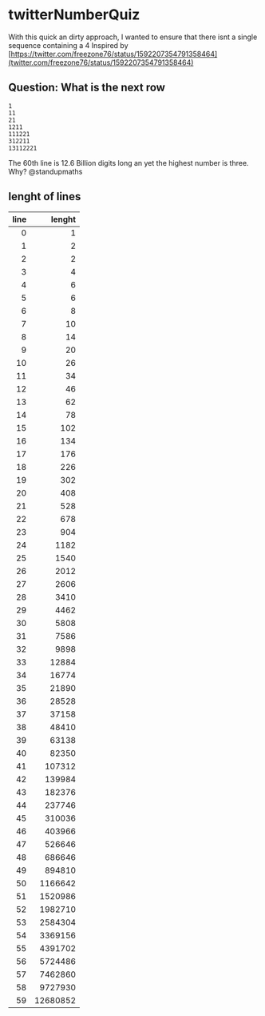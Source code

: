 # twitterNumberQuiz
With this quick an dirty approach, I wanted to ensure that there isnt a single sequence containing a 4 
Inspired by [https://twitter.com/freezone76/status/1592207354791358464](twitter.com/freezone76/status/1592207354791358464)


## Question: What is the next row
```
1
11
21
1211
111221
312211
13112221
```

The 60th line is 12.6 Billion digits long an yet the highest number is three. Why? @standupmaths

## lenght of lines

| line| lenght|
|------:|--------:|
|    0|      1|
|    1|      2|
|    2|      2|
|    3|      4|
|    4|      6|
|    5|      6|
|    6|      8|
|    7|      10|
|    8|      14|
|    9|      20|
|    10|      26|
|    11|      34|
|    12|      46|
|    13|      62|
|    14|      78|
|    15|      102|
|    16|      134|
|    17|      176|
|    18|      226|
|    19|      302|
|    20|      408|
|    21|      528|
|    22|      678|
|    23|      904|
|    24|      1182|
|    25|      1540|
|    26|      2012|
|    27|      2606|
|    28|      3410|
|    29|      4462|
|    30|      5808|
|    31|      7586|
|    32|      9898|
|    33|      12884|
|    34|      16774|
|    35|      21890|
|    36|      28528|
|    37|      37158|
|    38|      48410|
|    39|      63138|
|    40|      82350|
|    41|      107312|
|    42|      139984|
|    43|      182376|
|    44|      237746|
|    45|      310036|
|    46|      403966|
|    47|      526646|
|    48|      686646|
|    49|      894810|
|    50|      1166642|
|    51|      1520986|
|    52|      1982710|
|    53|      2584304|
|    54|      3369156|
|    55|      4391702|
|    56|      5724486|
|    57|      7462860|
|    58|      9727930|
|    59|      12680852|
